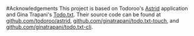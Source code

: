 #Acknowledgements
This project is based on Todoroo's [Astrid](http://www.astrid.com) application and Gina Trapani's [Todo.txt](http://www.todotxt.com). Their source code can be found at [github.com/todoroo/astrid](http://www.github.com/todoroo/astrid), [github.com/ginatrapani/todo.txt-touch](http://www.github.com/ginatrapani/todo.txt-touch), and [github.com/ginatrapani/todo.txt-cli](http://www.github.com/ginatrapani/todo.txt-cli).

